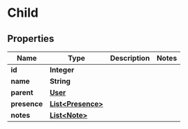 
# Child

## Properties
Name | Type | Description | Notes
------------ | ------------- | ------------- | -------------
**id** | **Integer** |  | 
**name** | **String** |  | 
**parent** | [**User**](User.md) |  | 
**presence** | [**List&lt;Presence&gt;**](Presence.md) |  | 
**notes** | [**List&lt;Note&gt;**](Note.md) |  | 



